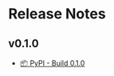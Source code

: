 # Release Notes

## v0.1.0

- [📦 PyPI - Build 0.1.0](https://github.com/FernandoCelmer/dotflow/releases/tag/v0.1.0)
